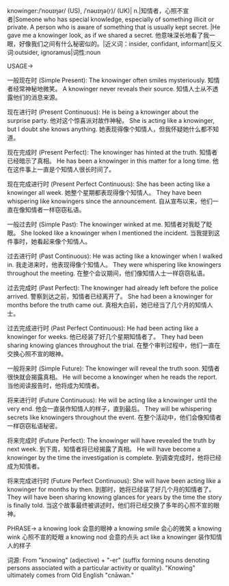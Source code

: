 knowinger:/ˈnoʊɪŋər/ (US), /ˈnəʊɪŋə(r)/ (UK)| n.|知情者，心照不宣者|Someone who has special knowledge, especially of something illicit or private.  A person who is aware of something that is usually kept secret. |He gave me a knowinger look, as if we shared a secret. 他意味深长地看了我一眼，好像我们之间有什么秘密似的。|近义词：insider, confidant, informant|反义词:outsider, ignoramus|词性:noun


USAGE->

一般现在时 (Simple Present):
The knowinger often smiles mysteriously.  知情者经常神秘地微笑。
A knowinger never reveals their source. 知情人士从不透露他们的消息来源。

现在进行时 (Present Continuous):
He is being a knowinger about the surprise party. 他对这个惊喜派对故作神秘。
She is acting like a knowinger, but I doubt she knows anything. 她表现得像个知情人，但我怀疑她什么都不知道。

现在完成时 (Present Perfect):
The knowinger has hinted at the truth. 知情者已经暗示了真相。
He has been a knowinger in this matter for a long time.  他在这件事上一直是个知情人很长时间了。

现在完成进行时 (Present Perfect Continuous):
She has been acting like a knowinger all week. 她整个星期都表现得像个知情人。
They have been whispering like knowingers since the announcement.  自从宣布以来，他们一直在像知情者一样窃窃私语。

一般过去时 (Simple Past):
The knowinger winked at me. 知情者对我眨了眨眼。
She looked like a knowinger when I mentioned the incident. 当我提到这件事时，她看起来像个知情人。

过去进行时 (Past Continuous):
He was acting like a knowinger when I walked in. 我走进来时，他表现得像个知情人。
They were whispering like knowingers throughout the meeting.  在整个会议期间，他们像知情人士一样窃窃私语。

过去完成时 (Past Perfect):
The knowinger had already left before the police arrived.  警察到达之前，知情者已经离开了。
She had been a knowinger for months before the truth came out. 真相大白前，她已经当了几个月的知情人士。

过去完成进行时 (Past Perfect Continuous):
He had been acting like a knowinger for weeks. 他已经装了好几个星期知情者了。
They had been sharing knowing glances throughout the trial. 在整个审判过程中，他们一直在交换心照不宣的眼神。

一般将来时 (Simple Future):
The knowinger will reveal the truth soon. 知情者很快就会揭露真相。
He will become a knowinger when he reads the report. 当他阅读报告时，他将成为知情者。

将来进行时 (Future Continuous):
He will be acting like a knowinger until the very end. 他会一直装作知情人的样子，直到最后。
They will be whispering secrets like knowingers throughout the event.  在整个活动中，他们会像知情者一样窃窃私语秘密。

将来完成时 (Future Perfect):
The knowinger will have revealed the truth by next week.  到下周，知情者将已经揭露了真相。
He will have become a knowinger by the time the investigation is complete.  到调查完成时，他将已经成为知情者。

将来完成进行时 (Future Perfect Continuous):
She will have been acting like a knowinger for months by then. 到那时，她将已经装了好几个月的知情者了。
They will have been sharing knowing glances for years by the time the story is finally told. 当这个故事最终被讲述时，他们将已经交换了多年的心照不宣的眼神。


PHRASE->
a knowing look  会意的眼神
a knowing smile 会心的微笑
a knowing wink  心照不宣的眨眼
a knowing nod  会意的点头
act like a knowinger  装作知情人的样子


词源: From "knowing" (adjective) + "-er" (suffix forming nouns denoting persons associated with a particular activity or quality). "Knowing" ultimately comes from Old English "cnāwan."
